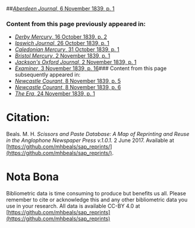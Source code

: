 ##[*Aberdeen Journal*, 6 November 1839, p. 1](https://mhbeals.github.io/sap_html/Aberdeen-Journal/Aberdeen-Journal-6-November-1839-p-1)

### Content from this page previously appeared in:
+ [*Derby Mercury*, 16 October 1839, p. 2](https://mhbeals.github.io/sap_html/Derby-Mercury/Derby-Mercury-16-October-1839-p-2)
+ [*Ipswich Journal*, 26 October 1839, p. 1](https://mhbeals.github.io/sap_html/Ipswich-Journal/Ipswich-Journal-26-October-1839-p-1)
+ [*Caledonian Mercury*, 31 October 1839, p. 1](https://mhbeals.github.io/sap_html/Caledonian-Mercury/Caledonian-Mercury-31-October-1839-p-1)
+ [*Bristol Mercury*, 2 November 1839, p. 1](https://mhbeals.github.io/sap_html/Bristol-Mercury/Bristol-Mercury-2-November-1839-p-1)
+ [*Jackson's Oxford Journal*, 2 November 1839, p. 1](https://mhbeals.github.io/sap_html/Jackson's-Oxford-Journal/Jackson's-Oxford-Journal-2-November-1839-p-1)
+ [*Examiner*, 3 November 1839, p. 16](https://mhbeals.github.io/sap_html/Examiner/Examiner-3-November-1839-p-16)### Content from this page subsequently appeared in:
+ [*Newcastle Courant*, 8 November 1839, p. 5](https://mhbeals.github.io/sap_html/Newcastle-Courant/Newcastle-Courant-8-November-1839-p-5)
+ [*Newcastle Courant*, 8 November 1839, p. 6](https://mhbeals.github.io/sap_html/Newcastle-Courant/Newcastle-Courant-8-November-1839-p-6)
+ [*The Era*, 24 November 1839, p. 1](https://mhbeals.github.io/sap_html/The-Era/The-Era-24-November-1839-p-1)
                    
# Citation: 

Beals. M. H. *Scissors and Paste Database: A Map of Reprinting and Reuse in the Anglophone Newspaper Press v.1.0.1.* 2 June 2017. Available at [https://github.com/mhbeals/sap_reprints/](https://github.com/mhbeals/sap_reprints/). 
                    
# Nota Bona

Bibliometric data is time consuming to produce but benefits us all. Please remember to cite or acknowledge this and any other bibliometric data you use in your research. All data is available CC-BY 4.0 at [https://github.com/mhbeals/sap_reprints](https://github.com/mhbeals/sap_reprints)